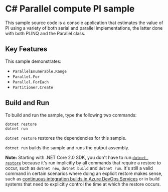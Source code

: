 # C# Parallel compute PI sample

This sample source code is a console application that estimates the value of PI using a variety of both serial and parallel implementations, the latter done with both PLINQ and the Parallel class.

## Key Features

This sample demonstrates:

- `ParallelEnumerable.Range`
- `Parallel.For`
- `Parallel.ForEach`
- `Partitioner.Create`

## Build and Run

To build and run the sample, type the following two commands:

```
dotnet restore
dotnet run
```

`dotnet restore` restores the dependencies for this sample.

`dotnet run` builds the sample and runs the output assembly.

**Note:** Starting with .NET Core 2.0 SDK, you don't have to run [`dotnet restore`](https://docs.microsoft.com/dotnet/core/tools/dotnet-restore) because it's run implicitly by all commands that require a restore to occur, such as `dotnet new`, `dotnet build` and `dotnet run`.
It's still a valid command in certain scenarios where doing an explicit restore makes sense, such as [continuous integration builds in Azure DevOps Services](https://docs.microsoft.com/azure/devops/build-release/apps/aspnet/build-aspnet-core) or in build systems that need to explicitly control the time at which the restore occurs.
